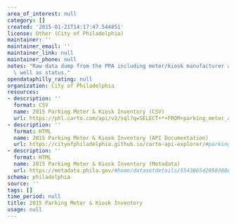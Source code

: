 ```yaml
---
area_of_interest: null
category: []
created: '2015-01-21T14:17:47.544851'
license: Other (City of Philadelphia)
maintainer: ''
maintainer_email: ''
maintainer_link: null
maintainer_phone: null
notes: "Raw data dump from the PPA including meter/kiosk manufacturer and model, as\
  \ well as status."
opendataphilly_rating: null
organization: City of Philadelphia
resources:
- description: ''
  format: CSV
  name: 2015 Parking Meter & Kiosk Inventory (CSV)
  url: https://phl.carto.com/api/v2/sql?q=SELECT+*+FROM+parking_meter_and_kiosk_inventory&filename=parking_meter_and_kiosk_inventory&format=csv&skipfields=cartodb_id,the_geom,the_geom_webmercator
- description: ''
  format: HTML
  name: 2015 Parking Meter & Kiosk Inventory (API Documentation)
  url: https://cityofphiladelphia.github.io/carto-api-explorer/#parking_meter_and_kiosk_inventory
- description: ''
  format: HTML
  name: 2015 Parking Meter & Kiosk Inventory (Metadata)
  url: https://metadata.phila.gov/#home/datasetdetails/5543865d20583086178c4edb/representationdetails/55c3c71bea8fa7742f7dd107/
schema: philadelphia
source: ''
tags: []
time_period: null
title: 2015 Parking Meter & Kiosk Inventory
usage: null
---
```

